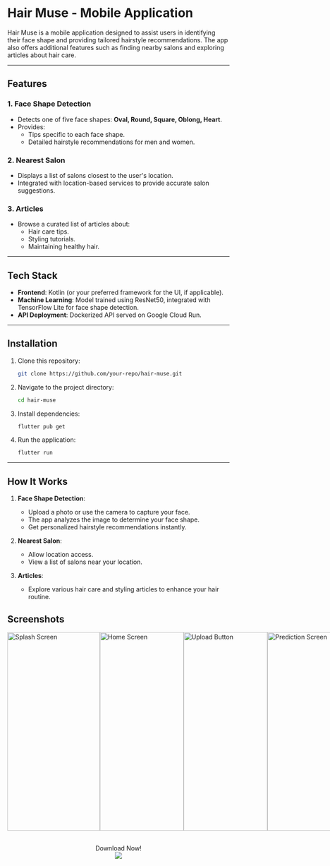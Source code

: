 # Hair Muse - Mobile Application

Hair Muse is a mobile application designed to assist users in identifying their face shape and providing tailored hairstyle recommendations. The app also offers additional features such as finding nearby salons and exploring articles about hair care.

---

## Features

### 1. **Face Shape Detection**
   - Detects one of five face shapes: **Oval, Round, Square, Oblong, Heart**.
   - Provides:
     - Tips specific to each face shape.
     - Detailed hairstyle recommendations for men and women.

### 2. **Nearest Salon**
   - Displays a list of salons closest to the user's location.
   - Integrated with location-based services to provide accurate salon suggestions.

### 3. **Articles**
   - Browse a curated list of articles about:
     - Hair care tips.
     - Styling tutorials.
     - Maintaining healthy hair.

---

## Tech Stack
- **Frontend**: Kotlin (or your preferred framework for the UI, if applicable).
- **Machine Learning**: Model trained using ResNet50, integrated with TensorFlow Lite for face shape detection.
- **API Deployment**: Dockerized API served on Google Cloud Run.

---

## Installation

1. Clone this repository:
   ```bash
   git clone https://github.com/your-repo/hair-muse.git
   ```
2. Navigate to the project directory:
   ```bash
   cd hair-muse
   ```
3. Install dependencies:
   ```bash
   flutter pub get
   ```
4. Run the application:
   ```bash
   flutter run
   ```

---

## How It Works

1. **Face Shape Detection**:
   - Upload a photo or use the camera to capture your face.
   - The app analyzes the image to determine your face shape.
   - Get personalized hairstyle recommendations instantly.

2. **Nearest Salon**:
   - Allow location access.
   - View a list of salons near your location.

3. **Articles**:
   - Explore various hair care and styling articles to enhance your hair routine.

## Screenshots
<div style="display: flex; justify-content: space-around;">
   <img src="https://github.com/HairMuseApp/.github/blob/main/assets/splash%20screen.png" alt="Splash Screen" width="210" height="450">
   <img src="https://github.com/HairMuseApp/.github/blob/main/assets/Home%20Screen.png" alt="Home Screen" width="190" height="450">
   <img src="https://github.com/HairMuseApp/.github/blob/main/assets/UploadButton.png" alt="Upload Button" width="190" height="450">
   <img src="https://github.com/HairMuseApp/.github/blob/main/assets/Prediction%20Screen.png" alt="Prediction Screen" width="190" height="450">
   <img src="https://github.com/HairMuseApp/.github/blob/main/assets/OutputScreen.png" alt="Output Screen" width="190" height="450">
</div>
<br>
<p align="center">
   Download Now!
   <br>
   <a href="https://github.com/C242-PS317-HairMuseApp/HairMuse-MD/releases/download/v1.0/app-debug.apk"><img src="https://img.shields.io/badge/Android-3DDC84?style=for-the-badge&logo=android&logoColor=white" /></a>
</p>
